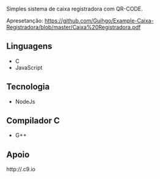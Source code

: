 Simples sistema de caixa registradora com QR-CODE.

Apresetanção: https://github.com/Guihgo/Example-Caixa-Registradora/blob/master/Caixa%20Registradora.pdf

## Linguagens
- C
- JavaScript

## Tecnologia
- NodeJs

## Compilador C
- G++

## Apoio
http://.c9.io 
